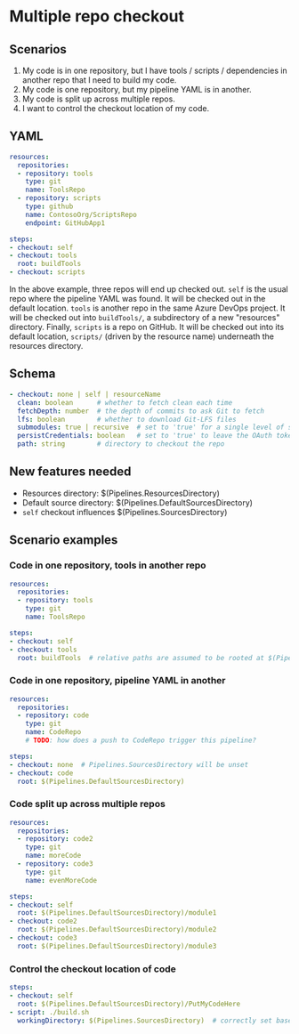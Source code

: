 # Multiple repo checkout

## Scenarios

1. My code is in one repository, but I have tools / scripts / dependencies in another repo that I need to build my code.
2. My code is one repository, but my pipeline YAML is in another.
3. My code is split up across multiple repos.
4. I want to control the checkout location of my code.

## YAML

```yaml
resources:
  repositories:
  - repository: tools
    type: git
    name: ToolsRepo
  - repository: scripts
    type: github
    name: ContosoOrg/ScriptsRepo
    endpoint: GitHubApp1

steps:
- checkout: self
- checkout: tools
  root: buildTools
- checkout: scripts
```

In the above example, three repos will end up checked out.
`self` is the usual repo where the pipeline YAML was found.
It will be checked out in the default location.
`tools` is another repo in the same Azure DevOps project.
It will be checked out into `buildTools/`, a subdirectory of a new "resources" directory.
Finally, `scripts` is a repo on GitHub.
It will be checked out into its default location, `scripts/` (driven by the resource name) underneath the resources directory.

## Schema

```yaml
- checkout: none | self | resourceName
  clean: boolean      # whether to fetch clean each time
  fetchDepth: number  # the depth of commits to ask Git to fetch
  lfs: boolean        # whether to download Git-LFS files
  submodules: true | recursive  # set to 'true' for a single level of submodules or 'recursive' to get submodules of submodules
  persistCredentials: boolean   # set to 'true' to leave the OAuth token in the Git config after the initial fetch
  path: string        # directory to checkout the repo
```

## New features needed

- Resources directory: $(Pipelines.ResourcesDirectory)
- Default source directory: $(Pipelines.DefaultSourcesDirectory)
- `self` checkout influences $(Pipelines.SourcesDirectory)

## Scenario examples

### Code in one repository, tools in another repo

```yaml
resources:
  repositories:
  - repository: tools
    type: git
    name: ToolsRepo

steps:
- checkout: self
- checkout: tools
  root: buildTools  # relative paths are assumed to be rooted at $(Pipelines.ResourcesDirectory)
```

### Code in one repository, pipeline YAML in another

```yaml
resources:
  repositories:
  - repository: code
    type: git
    name: CodeRepo
    # TODO: how does a push to CodeRepo trigger this pipeline?

steps:
- checkout: none  # Pipelines.SourcesDirectory will be unset
- checkout: code
  root: $(Pipelines.DefaultSourcesDirectory)
```

### Code split up across multiple repos

```yaml
resources:
  repositories:
  - repository: code2
    type: git
    name: moreCode
  - repository: code3
    type: git
    name: evenMoreCode

steps:
- checkout: self
  root: $(Pipelines.DefaultSourcesDirectory)/module1
- checkout: code2
  root: $(Pipelines.DefaultSourcesDirectory)/module2
- checkout: code3
  root: $(Pipelines.DefaultSourcesDirectory)/module3
```

### Control the checkout location of code

```yaml
steps:
- checkout: self
  root: $(Pipelines.DefaultSourcesDirectory)/PutMyCodeHere
- script: ./build.sh
  workingDirectory: $(Pipelines.SourcesDirectory)  # correctly set based on the self checkout step
```
